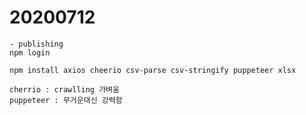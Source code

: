 # 20200712

```Memo
- publishing
npm login

npm install axios cheerio csv-parse csv-stringify puppeteer xlsx

cherrio : crawlling 가벼움
puppeteer : 무거운대신 강력함
```
